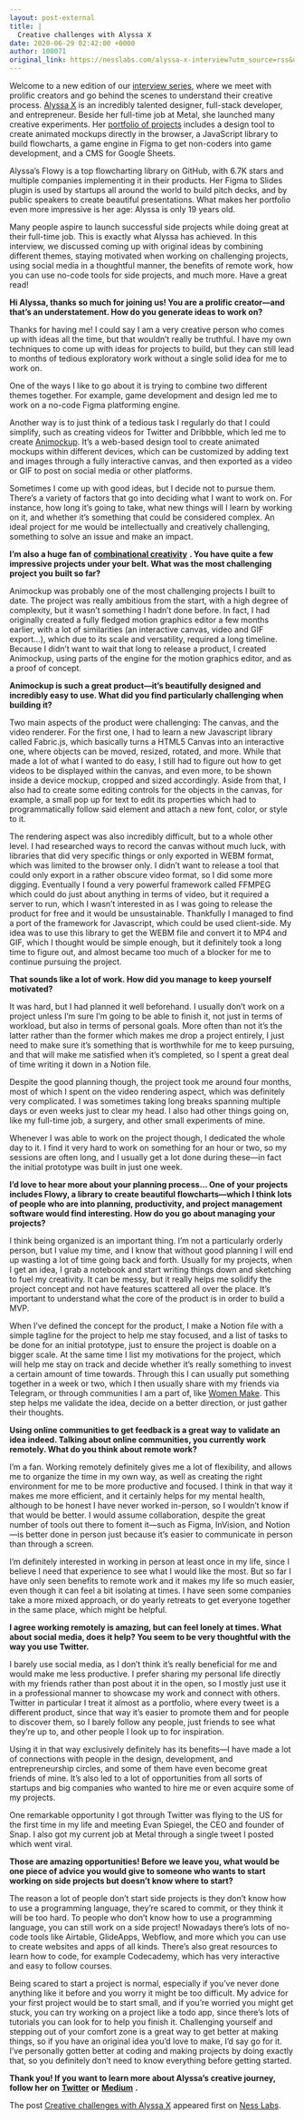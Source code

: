 ```yaml
---
layout: post-external
title: |
  Creative challenges with Alyssa X
date: 2020-06-29 02:42:00 +0000
author: 100071
original_link: https://nesslabs.com/alyssa-x-interview?utm_source=rss&utm_medium=rss&utm_campaign=alyssa-x-interview
---
```


Welcome to a new edition of our [interview series](https://nesslabs.com/tag/interviews), where we meet with prolific creators and go behind the scenes to understand their creative process. [Alyssa X](https://twitter.com/alyssaxuu) is an incredibly talented designer, full-stack developer, and entrepreneur. Beside her full-time job at Metal, she launched many creative experiments. Her [portfolio of projects](https://alyssax.com/) includes a design tool to create animated mockups directly in the browser, a JavaScript library to build flowcharts, a game engine in Figma to get non-coders into game development, and a CMS for Google Sheets.

Alyssa’s Flowy is a top flowcharting library on GitHub, with 6.7K stars and multiple companies implementing it in their products. Her Figma to Slides plugin is used by startups all around the world to build pitch decks, and by public speakers to create beautiful presentations. What makes her portfolio even more impressive is her age: Alyssa is only 19 years old.

Many people aspire to launch successful side projects while doing great at their full-time job. This is exactly what Alyssa has achieved. In this interview, we discussed coming up with original ideas by combining different themes, staying motivated when working on challenging projects, using social media in a thoughtful manner, the benefits of remote work, how you can use no-code tools for side projects, and much more. Have a great read!

**Hi Alyssa, thanks so much for joining us! You are a prolific creator—and that’s an understatement. How do you generate ideas to work on?**

Thanks for having me! I could say I am a very creative person who comes up with ideas all the time, but that wouldn’t really be truthful. I have my own techniques to come up with ideas for projects to build, but they can still lead to months of tedious exploratory work without a single solid idea for me to work on. 

One of the ways I like to go about it is trying to combine two different themes together. For example, game development and design led me to work on a no-code Figma platforming engine.

Another way is to just think of a tedious task I regularly do that I could simplify, such as creating videos for Twitter and Dribbble, which led me to create [Animockup](https://animockup.com/). It’s a web-based design tool to create animated mockups within different devices, which can be customized by adding text and images through a fully interactive canvas, and then exported as a video or GIF to post on social media or other platforms. 

Sometimes I come up with good ideas, but I decide not to pursue them. There’s a variety of factors that go into deciding what I want to work on. For instance, how long it’s going to take, what new things will I learn by working on it, and whether it’s something that could be considered complex. An ideal project for me would be intellectually and creatively challenging, something to solve an issue and make an impact.

**I’m also a huge fan of** [**combinational creativity**](https://nesslabs.com/combinational-creativity) **. You have quite a few impressive projects under your belt. What was the most challenging project you built so far?**

Animockup was probably one of the most challenging projects I built to date. The project was really ambitious from the start, with a high degree of complexity, but it wasn’t something I hadn’t done before. In fact, I had originally created a fully fledged motion graphics editor a few months earlier, with a lot of similarities (an interactive canvas, video and GIF export…), which due to its scale and versatility, required a long timeline. Because I didn’t want to wait that long to release a product, I created Animockup, using parts of the engine for the motion graphics editor, and as a proof of concept.

**Animockup is such a great product—it’s beautifully designed and incredibly easy to use. What did you find particularly challenging when building it?**

Two main aspects of the product were challenging: The canvas, and the video renderer. For the first one, I had to learn a new Javascript library called Fabric.js, which basically turns a HTML5 Canvas into an interactive one, where objects can be moved, resized, rotated, and more. While that made a lot of what I wanted to do easy, I still had to figure out how to get videos to be displayed within the canvas, and even more, to be shown inside a device mockup, cropped and sized accordingly. Aside from that, I also had to create some editing controls for the objects in the canvas, for example, a small pop up for text to edit its properties which had to programmatically follow said element and attach a new font, color, or style to it.

The rendering aspect was also incredibly difficult, but to a whole other level. I had researched ways to record the canvas without much luck, with libraries that did very specific things or only exported in WEBM format, which was limited to the browser only. I didn’t want to release a tool that could only export in a rather obscure video format, so I did some more digging. Eventually I found a very powerful framework called FFMPEG which could do just about anything in terms of video, but it required a server to run, which I wasn’t interested in as I was going to release the product for free and it would be unsustainable. Thankfully I managed to find a port of the framework for Javascript, which could be used client-side. My idea was to use this library to get the WEBM file and convert it to MP4 and GIF, which I thought would be simple enough, but it definitely took a long time to figure out, and almost became too much of a blocker for me to continue pursuing the project.

**That sounds like a lot of work. How did you manage to keep yourself motivated?**

It was hard, but I had planned it well beforehand. I usually don’t work on a project unless I’m sure I’m going to be able to finish it, not just in terms of workload, but also in terms of personal goals. More often than not it’s the latter rather than the former which makes me drop a project entirely, I just need to make sure it’s something that is worthwhile for me to keep pursuing, and that will make me satisfied when it’s completed, so I spent a great deal of time writing it down in a Notion file.

Despite the good planning though, the project took me around four months, most of which I spent on the video rendering aspect, which was definitely very complicated. I was sometimes taking long breaks spanning multiple days or even weeks just to clear my head. I also had other things going on, like my full-time job, a surgery, and other small experiments of mine.

Whenever I was able to work on the project though, I dedicated the whole day to it. I find it very hard to work on something for an hour or two, so my sessions are often long, and I usually get a lot done during these—in fact the initial prototype was built in just one week.

**I’d love to hear more about your planning process… One of your projects includes Flowy, a library to create beautiful flowcharts—which I think lots of people who are into planning, productivity, and project management software would find interesting. How do you go about managing your projects?**

I think being organized is an important thing. I’m not a particularly orderly person, but I value my time, and I know that without good planning I will end up wasting a lot of time going back and forth. Usually for my projects, when I get an idea, I grab a notebook and start writing things down and sketching to fuel my creativity. It can be messy, but it really helps me solidify the project concept and not have features scattered all over the place. It’s important to understand what the core of the product is in order to build a MVP. 

When I’ve defined the concept for the product, I make a Notion file with a simple tagline for the project to help me stay focused, and a list of tasks to be done for an initial prototype, just to ensure the project is doable on a bigger scale. At the same time I list my motivations for the project, which will help me stay on track and decide whether it’s really something to invest a certain amount of time towards. Through this I can usually put something together in a week or two, which I then usually share with my friends via Telegram, or through communities I am a part of, like [Women Make](https://womenmake.com/). This step helps me validate the idea, decide on a better direction, or just gather their thoughts. 

**Using online communities to get feedback is a great way to validate an idea indeed. Talking about online communities, you currently work remotely. What do you think about remote work?**

I’m a fan. Working remotely definitely gives me a lot of flexibility, and allows me to organize the time in my own way, as well as creating the right environment for me to be more productive and focused. I think in that way it makes me more efficient, and it certainly helps for my mental health, although to be honest I have never worked in-person, so I wouldn’t know if that would be better. I would assume collaboration, despite the great number of tools out there to foment it—such as Figma, InVision, and Notion—is better done in person just because it’s easier to communicate in person than through a screen.

I’m definitely interested in working in person at least once in my life, since I believe I need that experience to see what I would like the most. But so far I have only seen benefits to remote work and it makes my life so much easier, even though it can feel a bit isolating at times. I have seen some companies take a more mixed approach, or do yearly retreats to get everyone together in the same place, which might be helpful.

**I agree working remotely is amazing, but can feel lonely at times. What about social media, does it help? You seem to be very thoughtful with the way you use Twitter.**

I barely use social media, as I don’t think it’s really beneficial for me and would make me less productive. I prefer sharing my personal life directly with my friends rather than post about it in the open, so I mostly just use it in a professional manner to showcase my work and connect with others. Twitter in particular I treat it almost as a portfolio, where every tweet is a different product, since that way it’s easier to promote them and for people to discover them, so I barely follow any people, just friends to see what they’re up to, and other people I look up to for inspiration. 

Using it in that way exclusively definitely has its benefits—I have made a lot of connections with people in the design, development, and entrepreneurship circles, and some of them have even become great friends of mine. It’s also led to a lot of opportunities from all sorts of startups and big companies who wanted to hire me or even acquire some of my projects.

One remarkable opportunity I got through Twitter was flying to the US for the first time in my life and meeting Evan Spiegel, the CEO and founder of Snap. I also got my current job at Metal through a single tweet I posted which went viral.

**Those are amazing opportunities! Before we leave you, what would be one piece of advice you would give to someone who wants to start working on side projects but doesn’t know where to start?**

The reason a lot of people don’t start side projects is they don’t know how to use a programming language, they’re scared to commit, or they think it will be too hard. To people who don’t know how to use a programming language, you can still work on a side project! Nowadays there’s lots of no-code tools like Airtable, GlideApps, Webflow, and more which you can use to create websites and apps of all kinds. There’s also great resources to learn how to code, for example Codecademy, which has very interactive and easy to follow courses.

Being scared to start a project is normal, especially if you’ve never done anything like it before and you worry it might be too difficult. My advice for your first project would be to start small, and if you’re worried you might get stuck, you can try working on a project like a todo app, since there’s lots of tutorials you can look for to help you finish it. Challenging yourself and stepping out of your comfort zone is a great way to get better at making things, so if you have an original idea you’d love to make, I’d say go for it. I’ve personally gotten better at coding and making projects by doing exactly that, so you definitely don’t need to know everything before getting started.

**Thank you! If you want to learn more about Alyssa’s creative journey, follow her on** [**Twitter**](https://twitter.com/alyssaxuu) **or** [**Medium**](https://medium.com/@alyssax) **.**

The post [Creative challenges with Alyssa X](https://nesslabs.com/alyssa-x-interview) appeared first on [Ness Labs](https://nesslabs.com).
